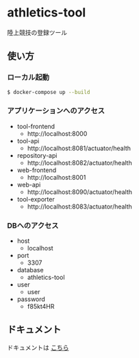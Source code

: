 # athletics-tool

陸上競技の登録ツール

## 使い方

### ローカル起動

```sh
$ docker-compose up --build
```

### アプリケーションへのアクセス

- tool-frontend
	- http://localhost:8000
- tool-api
	- http://localhost:8081/actuator/health
- repository-api
	- http://localhost:8082/actuator/health
- web-frontend
	- http://localhost:8001
- web-api
	- http://localhost:8090/actuator/health
- tool-exporter
	- http://localhost:8083/actuator/health

### DBへのアクセス

- host
	- localhost
- port
	- 3307
- database
	- athletics-tool
- user
	- user
- password
	- f85kt4HR

## ドキュメント

ドキュメントは [こちら](./docs/README.md) 
